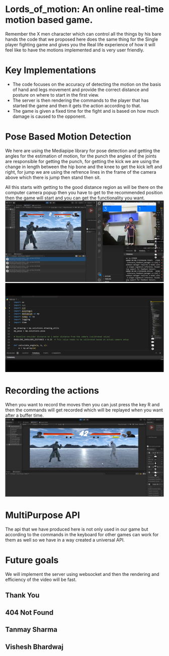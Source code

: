 # Lords_of_motion: An online real-time motion based game.
Remember the X men character which can control all the things by his bare hands the code that we proposed here does the same thing for the Single player fighting game and gives you the Real life experience of how it will feel like to have the motions implemented and is very user friendly.

# Key Implementations
 * The code focuses on the accuracy of detecting the motion on the basis of hand and legs movement and provide the correct distance and posture on where to start in the first view.
 * The server is then rendering the commands to the player that has started the game and then it gets the action according to that.
 * The game is given a fixed time for the fight and is based on how much damage is caused to the opponent.

# Pose Based Motion Detection
  We here are using the Mediapipe library for pose detection and getting the angles for the estimation of motion, for the punch the angles of the joints are responsible for getting the punch, for getting the kick we are using the change in length between the hip bone and the knee to get the kick left and right, for jump we are using the refrence lines in the frame of the camera above which there is jump then stand then sit. 
  
  All this starts with getting to the good distance region as will be there on the computer camera popup then you have to get to the recommended position then the game will start and you can get the functionality you want.
  ![Pose_detection](https://github.com/cypher4802/Syntax-Error-24/blob/main/Images/Screenshot%202024-10-20%20104158.png)
  ![Pose_detection](https://github.com/cypher4802/Syntax-Error-24/blob/main/Images/Screenshot%202024-10-20%20104221.png)

# Recording the actions
When you want to record the moves then you can just press the key R and then the commands will get recorded which will be replayed when you want after a buffer time.
![Replay_actions](https://github.com/cypher4802/Syntax-Error-24/blob/main/Images/Screenshot%202024-10-20%20104212.png)

# MultiPurpose API
The api that we have produced here is not only used in our game but according to the commands in the keyboard for other games can work for them as well so we have in a way created a universal API.


# Future goals
We will implement the server using websocket and then the rendering and efficiency of the video will be fast.

## Thank You
## 404 Not Found
## Tanmay Sharma 
## Vishesh Bhardwaj

  
